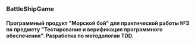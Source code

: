 ### BattleShipGame

#### Программный продукт "Морской бой" для практической работы №3 по предмету "Тестирование и верификация программного обеспечения". Разработка по методологии TDD.
